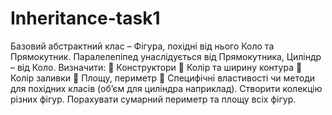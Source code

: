 # Inheritance-task1
 Базовий абстрактний клас – Фігура, похідні від нього Коло та Прямокутник.  Паралелепіпед унаслідується від Прямокутника, Циліндр – від Коло. Визначити:   Конструктори  Колір та ширину контура  Колір заливки  Площу, периметр  Специфічні властивості чи методи для похідних класів (об’єм для циліндра наприклад).  Створити колекцію різних фігур. Порахувати сумарний периметр та площу всіх фігур.  
 
